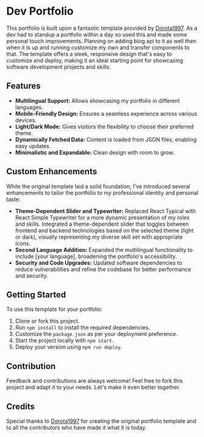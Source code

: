 # Dev Portfolio

This portfolio is built upon a fantastic template provided by [Dorota1997](https://github.com/Dorota1997/react-frontend-dev-portfolio). As a dev had to standup a portfolio within a day so used this and made some personal touch improvements. Planning on adding blog api to it as well then when it is up and running customize my own and transfer components to that. The template offers a sleek, responsive design that's easy to customize and deploy, making it an ideal starting point for showcasing software development projects and skills.

## Features

- **Multilingual Support:** Allows showcasing my portfolio in different languages.
- **Mobile-Friendly Design:** Ensures a seamless experience across various devices.
- **Light/Dark Mode:** Gives visitors the flexibility to choose their preferred theme.
- **Dynamically Fetched Data:** Content is loaded from JSON files, enabling easy updates.
- **Minimalistic and Expandable:** Clean design with room to grow.

## Custom Enhancements

While the original template laid a solid foundation, I've introduced several enhancements to tailor the portfolio to my professional identity and personal taste:

- **Theme-Dependent Slider and Typewriter:** Replaced React Typical with React Simple Typewriter for a more dynamic presentation of my roles and skills. Integrated a theme-dependent slider that toggles between frontend and backend technologies based on the selected theme (light or dark), visually representing my diverse skill set with appropriate icons.
- **Second Language Addition:** Expanded the multilingual functionality to include [your language], broadening the portfolio's accessibility.
- **Security and Code Upgrades:** Updated software dependencies to reduce vulnerabilities and refine the codebase for better performance and security.

## Getting Started

To use this template for your portfolio:

1. Clone or fork this project.
2. Run `npm install` to install the required dependencies.
3. Customize the `package.json` as per your deployment preference.
4. Start the project locally with `npm start`.
5. Deploy your version using `npm run deploy`.

## Contribution

Feedback and contributions are always welcome! Feel free to fork this project and adapt it to your needs. Let's make it even better together.

## Credits

Special thanks to [Dorota1997](https://github.com/Dorota1997) for creating the original portfolio template and to all the contributors who have made it what it is today.

